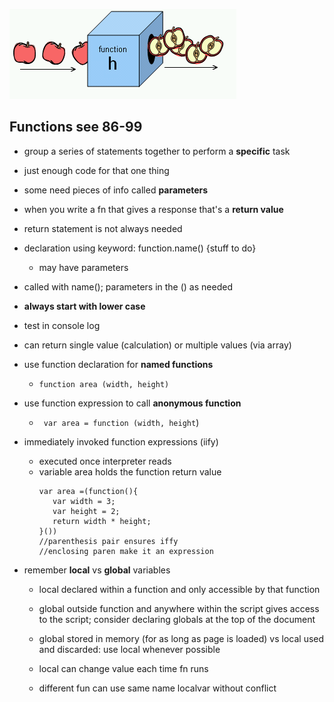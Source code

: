 ![function pic](images/Apple_slicing_function.png)


## Functions see 86-99
+ group a series of statements together to perform a **specific** task
+ just enough code for that one thing
+ some need pieces of info called **parameters**
+ when you write a fn that gives a response that's a **return value**
+ return statement is not always needed
+ declaration using keyword: function.name() {stuff to do}
    - may have parameters
+ called with name(); parameters in the () as needed
+ **always start with lower case**
+ test in console log
+ can return single value (calculation) or multiple values (via array)
+ use function declaration for **named functions**

    - `function area (width, height)`
+ use function expression to call **anonymous function**
    - ` var area = function (width, height`)

+ immediately invoked function expressions (iify)
    - executed once interpreter reads
    - variable area holds the function return value
         ```
        var area =(function(){
            var width = 3;
            var height = 2;
            return width * height;
        }()) 
        //parenthesis pair ensures iffy
        //enclosing paren make it an expression
        ```
+ remember **local** vs **global** variables
    - local declared within a function and only accessible by that function

    - global outside function and anywhere within the script gives access to the script; consider declaring globals at the top of the document

    - global stored in memory (for as long as page is loaded) vs local used and discarded:  use local whenever possible

    - local can change value each time fn runs

    - different fun can use same name localvar without conflict




